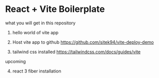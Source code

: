 # React + Vite Boilerplate

what you will get in this repository

1. hello world of vite app

2. Host vite app to github
https://github.com/sitek94/vite-deploy-demo

3. tailwind css installed
https://tailwindcss.com/docs/guides/vite

upcoming

4. react 3 fiber installation